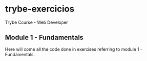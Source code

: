 # trybe-exercicios
Trybe Course - Web Developer

## Module 1 - Fundamentals
Here will come all the code done in exercises referring to module 1 - Fundamentals.
